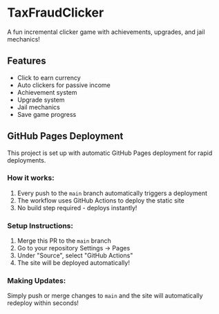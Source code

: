 # TaxFraudClicker

A fun incremental clicker game with achievements, upgrades, and jail mechanics!

## Features
- Click to earn currency
- Auto clickers for passive income
- Achievement system
- Upgrade system
- Jail mechanics
- Save game progress

## GitHub Pages Deployment

This project is set up with automatic GitHub Pages deployment for rapid deployments.

### How it works:
1. Every push to the `main` branch automatically triggers a deployment
2. The workflow uses GitHub Actions to deploy the static site
3. No build step required - deploys instantly!

### Setup Instructions:
1. Merge this PR to the `main` branch
2. Go to your repository Settings → Pages
3. Under "Source", select "GitHub Actions"
4. The site will be deployed automatically!

### Making Updates:
Simply push or merge changes to `main` and the site will automatically redeploy within seconds!

